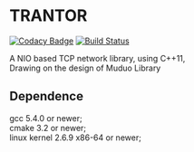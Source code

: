 # TRANTOR

[![Codacy Badge](https://api.codacy.com/project/badge/Grade/4bcc94325ba64c40b2172a0d44fd9406)](https://app.codacy.com/app/an-tao/trantor?utm_source=github.com&utm_medium=referral&utm_content=an-tao/trantor&utm_campaign=Badge_Grade_Dashboard)
[![Build Status](https://travis-ci.org/an-tao/trantor.svg?branch=master)](https://travis-ci.org/an-tao/trantor)

A NIO based TCP network library, using C++11,    
Drawing on the design of Muduo Library

## Dependence

gcc 5.4.0 or newer;    
cmake 3.2 or newer;    
linux kernel 2.6.9 x86-64 or newer;